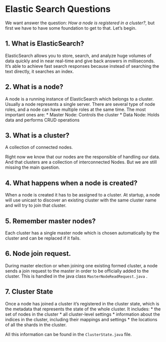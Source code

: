 # Elastic Search Questions
We want answer the question: *How a node is registered in a cluster?*, but first we have to have some foundation to get to that. Let’s begin.

## **1. What is ElasticSearch?**
ElasticSearch allows you to store, search, and analyze huge volumes of data quickly and in near real-time and give back answers in milliseconds. It’s able to achieve fast search responses because instead of searching the text directly, it searches an index.

## **2. What is a node?**
A node is a running instance of ElasticSearch which belongs to a cluster. Usually a node represents a single server.
There are several type of node roles, and a node can have multiple roles at the same time. The most important ones are:
	 * Master Node: Controls the cluster
	 * Data Node: Holds data and performs CRUD operations

## **3. What is a cluster?**
A collection of connected nodes.

Right now we know that our nodes are the responsible of handling our data. And that clusters are a collection of interconnected Nodes.
But we are still missing the main question.

## **4. What happens when a node is created?**
When a node is created it has to be assigned to a cluster. At startup, a node will use unicast to discover an existing cluster with the same cluster name and will try to join that cluster.

## **5. Remember master nodes?**
Each cluster has a single master node which is chosen automatically  by the cluster and can be replaced if it fails.

## **6. Node join request.**
During master election or when joining one existing formed cluster, a node sends a join request to the master in order to be officially added to the cluster. 
This is handled in the java class  `MasterNodeReadRequest.java` .

## **7. Cluster State**
Once a node has joined a cluster it’s registered in the cluster state, which is the metadata that represents the state of the whole cluster. It includes:
	* the set of nodes in the cluster
	* all cluster-level settings
	* information about the indices in the cluster, including their mappings and settings
	* the locations of all the shards in the cluster.
	
All this information can be found in the `ClusterState.java` file.
